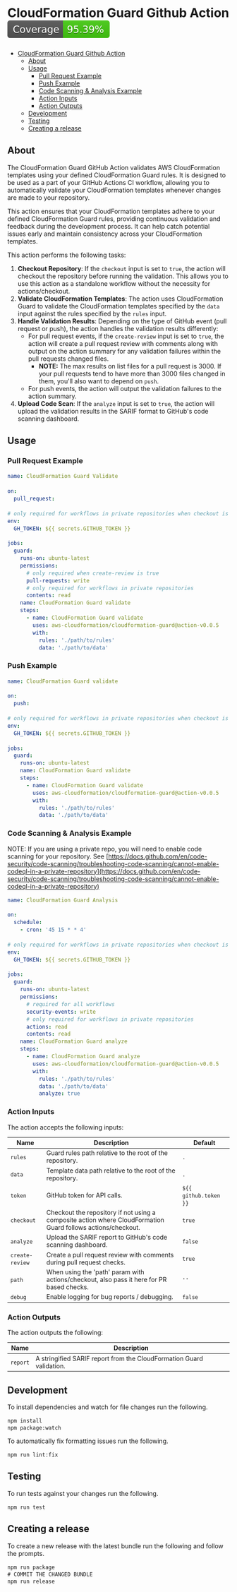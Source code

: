 # CloudFormation Guard Github Action [![Coverage](./badges/coverage.svg)](./badges/coverage.svg)

- [CloudFormation Guard Github Action ](#cloudformation-guard-github-action-)
  - [About](#about)
  - [Usage](#usage)
    - [Pull Request Example](#pull-request-example)
    - [Push Example](#push-example)
    - [Code Scanning \& Analysis Example](#code-scanning--analysis-example)
    - [Action Inputs](#action-inputs)
    - [Action Outputs](#action-outputs)
  - [Development](#development)
  - [Testing](#testing)
  - [Creating a release](#creating-a-release)

## About

The CloudFormation Guard GitHub Action validates AWS CloudFormation templates
using your defined CloudFormation Guard rules. It is designed to be used as a
part of your GitHub Actions CI workflow, allowing you to automatically validate
your CloudFormation templates whenever changes are made to your repository.

This action ensures that your CloudFormation templates adhere to your defined
CloudFormation Guard rules, providing continuous validation and feedback during
the development process. It can help catch potential issues early and maintain
consistency across your CloudFormation templates.

This action performs the following tasks:

1. **Checkout Repository**: If the `checkout` input is set to `true`, the action
   will checkout the repository before running the validation. This allows you
   to use this action as a standalone workflow without the necessity for
   actions/checkout.
2. **Validate CloudFormation Templates**: The action uses CloudFormation Guard
   to validate the CloudFormation templates specified by the `data` input
   against the rules specified by the `rules` input.
3. **Handle Validation Results**: Depending on the type of GitHub event (pull
   request or push), the action handles the validation results differently:
   - For pull request events, if the `create-review` input is set to `true`, the
     action will create a pull request review with comments along with output on
     the action summary for any validation failures within the pull requests
     changed files.
     - **NOTE:** The max results on list files for a pull request is 3000. If
       your pull requests tend to have more than 3000 files changed in them,
       you'll also want to depend on `push`.
   - For push events, the action will output the validation failures to the
     action summary.
4. **Upload Code Scan**: If the `analyze` input is set to `true`, the action
   will upload the validation results in the SARIF format to GitHub's code
   scanning dashboard.

## Usage

### Pull Request Example

```yaml
name: CloudFormation Guard Validate

on:
  pull_request:

# only required for workflows in private repositories when checkout is true
env:
  GH_TOKEN: ${{ secrets.GITHUB_TOKEN }}

jobs:
  guard:
    runs-on: ubuntu-latest
    permissions:
      # only required when create-review is true
      pull-requests: write
      # only required for workflows in private repositories
      contents: read
    name: CloudFormation Guard validate
    steps:
      - name: CloudFormation Guard validate
        uses: aws-cloudformation/cloudformation-guard@action-v0.0.5
        with:
          rules: './path/to/rules'
          data: './path/to/data'
```

### Push Example

```yaml
name: CloudFormation Guard validate

on:
  push:

# only required for workflows in private repositories when checkout is true
env:
  GH_TOKEN: ${{ secrets.GITHUB_TOKEN }}

jobs:
  guard:
    runs-on: ubuntu-latest
    name: CloudFormation Guard validate
    steps:
      - name: CloudFormation Guard validate
        uses: aws-cloudformation/cloudformation-guard@action-v0.0.5
        with:
          rules: './path/to/rules'
          data: './path/to/data'
```

### Code Scanning & Analysis Example

NOTE: If you are using a private repo, you will need to enable code scanning for
your repository. See
[https://docs.github.com/en/code-security/code-scanning/troubleshooting-code-scanning/cannot-enable-codeql-in-a-private-repository](https://docs.github.com/en/code-security/code-scanning/troubleshooting-code-scanning/cannot-enable-codeql-in-a-private-repository)

```yaml
name: CloudFormation Guard Analysis

on:
  schedule:
    - cron: '45 15 * * 4'

# only required for workflows in private repositories when checkout is true
env:
  GH_TOKEN: ${{ secrets.GITHUB_TOKEN }}

jobs:
  guard:
    runs-on: ubuntu-latest
    permissions:
      # required for all workflows
      security-events: write
      # only required for workflows in private repositories
      actions: read
      contents: read
    name: CloudFormation Guard analyze
    steps:
      - name: CloudFormation Guard analyze
        uses: aws-cloudformation/cloudformation-guard@action-v0.0.5
        with:
          rules: './path/to/rules'
          data: './path/to/data'
          analyze: true
```

### Action Inputs

The action accepts the following inputs:

| Name            | Description                                                                                                  | Default               |
| --------------- | ------------------------------------------------------------------------------------------------------------ | --------------------- |
| `rules`         | Guard rules path relative to the root of the repository.                                                     | `.`                   |
| `data`          | Template data path relative to the root of the repository.                                                   | `.`                   |
| `token`         | GitHub token for API calls.                                                                                  | `${{ github.token }}` |
| `checkout`      | Checkout the repository if not using a composite action where CloudFormation Guard follows actions/checkout. | `true`                |
| `analyze`       | Upload the SARIF report to GitHub's code scanning dashboard.                                                 | `false`               |
| `create-review` | Create a pull request review with comments during pull request checks.                                       | `true`                |
| `path`          | When using the 'path' param with actions/checkout, also pass it here for PR based checks.                    | `''`                  |
| `debug`         | Enable logging for bug reports / debugging.                                                                  | `false`               |

### Action Outputs

The action outputs the following:

| Name     | Description                                                          |
| -------- | -------------------------------------------------------------------- |
| `report` | A stringified SARIF report from the CloudFormation Guard validation. |

## Development

To install dependencies and watch for file changes run the following.

```shell
npm install
npm package:watch
```

To automatically fix formatting issues run the following.

```shell
npm run lint:fix
```

## Testing

To run tests against your changes run the following.

```shell
npm run test
```

## Creating a release

To create a new release with the latest bundle run the following and follow the
prompts.

```shell
npm run package
# COMMIT THE CHANGED BUNDLE
npm run release
```
